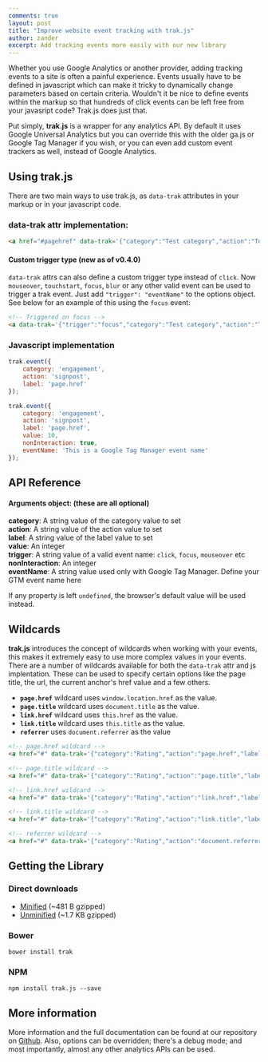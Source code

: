 ```yaml
---
comments: true
layout: post
title: "Improve website event tracking with trak.js"
author: zander
excerpt: Add tracking events more easily with our new library
---
```

Whether you use Google Analytics or another provider, adding tracking events to a site is often a painful experience. Events usually have to be defined in javascript which can make it tricky to dynamically change parameters based on certain criteria. Wouldn't it be nice to define events within the markup so that hundreds of click events can be left free from your javasript code? Trak.js does just that.

Put simply, **trak.js** is a wrapper for any analytics API. By default it uses Google Universal Analytics but you can override this with the older ga.js or Google Tag Manager if you wish, or you can even add custom event trackers as well, instead of Google Analytics.

## Using trak.js
There are two main ways to use trak.js, as `data-trak` attributes in your markup or in your javascript code.

### data-trak attr implementation:

```html
<a href="#pagehref" data-trak='{"category":"Test category","action":"Test action","label":"Test label"}' title="1 title">link</a>
```

#### Custom trigger type (new as of v0.4.0)
`data-trak` attrs can also define a custom trigger type instead of `click`. Now `mouseover`, `touchstart`, `focus`, `blur` or any other valid event can be used to trigger a trak event. Just add `"trigger": "eventName"` to the options object. See below for an example of this using the `focus` event:

```html
<!-- Triggered on focus -->
<a data-trak='{"trigger":"focus","category":"Test category","action":"Test action","label":"Test label"}' href="#pagehref">Custom trigger type</a>
```

### Javascript implementation

```js
trak.event({
	category: 'engagement',
	action: 'signpost',
	label: 'page.href'
});

trak.event({
	category: 'engagement',
	action: 'signpost',
	label: 'page.href',
	value: 10,
	nonInteraction: true,
	eventName: 'This is a Google Tag Manager event name'
});
```

## API Reference

#### Arguments object: (these are all optional)
**category**: A string value of the category value to set<br>
**action**: A string value of the action value to set<br>
**label**: A string value of the label value to set<br>
**value**: An integer<br>
**trigger**: A string value of a valid event name: `click`, `focus`, `mouseover` etc<br>
**nonInteraction**: An integer<br>
**eventName**: A string value used only with Google Tag Manager. Define your GTM event name here

If any property is left `undefined`, the browser's default value will be used instead.

## Wildcards
**trak.js** introduces the concept of wildcards when working with your events, this makes it extremely easy to use more complex values in your events. There are a number of wildcards available for both the `data-trak` attr and js implentation. These can be used to specify certain options like the page title, the url, the current anchor's href value and a few others.

* **`page.href`** wildcard uses `window.location.href` as the value.
* **`page.title`** wildcard uses `document.title` as the value.
* **`link.href`** wildcard uses `this.href` as the value.
* **`link.title`** wildcard uses `this.title` as the value.
* **`referrer`** uses `document.referrer` as the value

```html
<!-- page.href wildcard -->
<a href="#" data-trak='{"category":"Rating","action":"page.href","label":"Up"}'>link</a>

<!-- page.title wildcard -->
<a href="#" data-trak='{"category":"Rating","action":"page.title","label":"Up"}'>link</a>

<!-- link.href wildcard -->
<a href="#" data-trak='{"category":"Rating","action":"link.href","label":"Up"}'>link</a>

<!-- link.title wildcard -->
<a href="#" data-trak='{"category":"Rating","action":"link.title","label":"Up"}'>link</a>

<!-- referrer wildcard -->
<a href="#" data-trak='{"category":"Rating","action":"document.referrer","label":"Up"}'>link</a>
```


## Getting the Library
### Direct downloads
- [Minified](https://raw.githubusercontent.com/tmwagency/trak.js/master/dist/trak.min.js) (~481 B gzipped)
- [Unminified](https://raw.githubusercontent.com/tmwagency/trak.js/master/dist/trak.js) (~1.7 KB gzipped)

### Bower
`bower install trak`

### NPM
`npm install trak.js --save`


## More information
More information and the full documentation can be found at our repository on [Github](https://github.com/tmwagency/trak.js). Also, options can be overridden; there's a debug mode; and most importantly, almost any other analytics APIs can be used.
